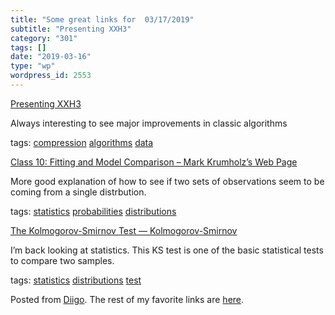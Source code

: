 ```yaml
---
title: "Some great links for  03/17/2019"
subtitle: "Presenting XXH3"
category: "301"
tags: []
date: "2019-03-16"
type: "wp"
wordpress_id: 2553
---
```

[Presenting XXH3](https://fastcompression.blogspot.com/2019/03/presenting-xxh3.html?m=1) 

Always interesting to see major improvements in classic algorithms 

 tags: [compression](https://www.diigo.com/user/pitosalas/compression) [algorithms](https://www.diigo.com/user/pitosalas/algorithms) [data](https://www.diigo.com/user/pitosalas/data)

 [Class 10: Fitting and Model Comparison – Mark Krumholz’s Web Page](https://sites.google.com/a/ucsc.edu/krumholz/teaching-and-courses/ast119_w15/class-10) 

More good explanation of how to see if two sets of observations seem to be coming from a single distrbution.

 tags: [statistics](https://www.diigo.com/user/pitosalas/statistics) [probabilities](https://www.diigo.com/user/pitosalas/probabilities) [distributions](https://www.diigo.com/user/pitosalas/distributions)

 [The Kolmogorov-Smirnov Test — Kolmogorov-Smirnov](http://daithiocrualaoich.github.io/kolmogorov_smirnov/) 

I’m back looking at statistics. This KS test is one of the basic statistical tests to compare two samples. 

 tags: [statistics](https://www.diigo.com/user/pitosalas/statistics) [distributions](https://www.diigo.com/user/pitosalas/distributions) [test](https://www.diigo.com/user/pitosalas/test)

Posted from [Diigo](https://www.diigo.com). The rest of my favorite links are [here](https://www.diigo.com/user/pitosalas).